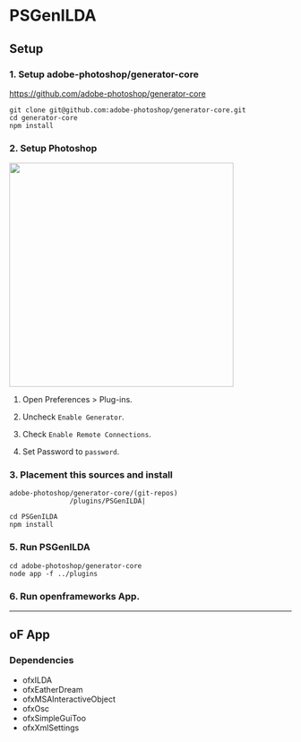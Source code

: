 # PSGenILDA

## Setup

### 1. Setup adobe-photoshop/generator-core

https://github.com/adobe-photoshop/generator-core

    git clone git@github.com:adobe-photoshop/generator-core.git
    cd generator-core
    npm install

### 2. Setup Photoshop

<img src="./docs/PhotoshopPreferences.png" width="400px">

1. Open Preferences > Plug-ins.

2. Uncheck `Enable Generator`.

3. Check `Enable Remote Connections`.

4. Set Password to `password`.

### 3. Placement this sources and install

    adobe-photoshop/generator-core/(git-repos)
                   /plugins/PSGenILDA|

    cd PSGenILDA
    npm install

### 5. Run PSGenILDA

    cd adobe-photoshop/generator-core
    node app -f ../plugins

### 6. Run openframeworks App.

---

## oF App

### Dependencies

- ofxILDA
- ofxEatherDream
- ofxMSAInteractiveObject
- ofxOsc
- ofxSimpleGuiToo
- ofxXmlSettings
